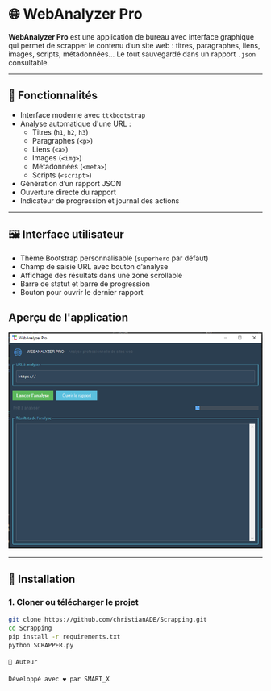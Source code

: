 # 🌐 WebAnalyzer Pro

**WebAnalyzer Pro** est une application de bureau avec interface graphique qui permet de scrapper le contenu d’un site web : titres, paragraphes, liens, images, scripts, métadonnées... Le tout sauvegardé dans un rapport `.json` consultable.

---

## 🎯 Fonctionnalités

- Interface moderne avec `ttkbootstrap`
- Analyse automatique d'une URL :
  - Titres (`h1`, `h2`, `h3`)
  - Paragraphes (`<p>`)
  - Liens (`<a>`)
  - Images (`<img>`)
  - Métadonnées (`<meta>`)
  - Scripts (`<script>`)
- Génération d’un rapport JSON
- Ouverture directe du rapport
- Indicateur de progression et journal des actions

---

## 🖼️ Interface utilisateur

- Thème Bootstrap personnalisable (`superhero` par défaut)
- Champ de saisie URL avec bouton d’analyse
- Affichage des résultats dans une zone scrollable
- Barre de statut et barre de progression
- Bouton pour ouvrir le dernier rapport

## Aperçu de l'application

![Interface WebAnalyzer Pro](interface.png)

---

## 🚀 Installation

### 1. Cloner ou télécharger le projet
```bash
git clone https://github.com/christianADE/Scrapping.git
cd Scrapping
pip install -r requirements.txt
python SCRAPPER.py

🙌 Auteur

Développé avec ❤️ par SMART_X
